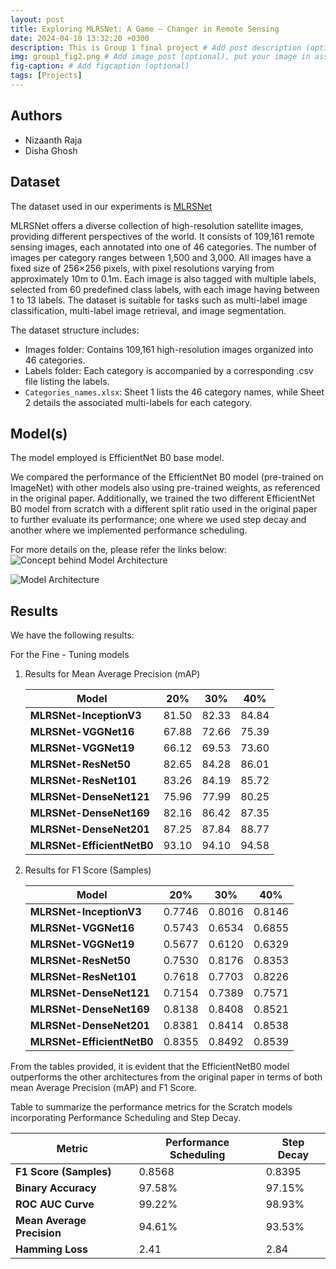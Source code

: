 ```yaml
---
layout: post
title: Exploring MLRSNet: A Game – Changer in Remote Sensing
date: 2024-04-10 13:32:20 +0300
description: This is Group 1 final project # Add post description (optional)
img: group1_fig2.png # Add image post (optional), put your image in assets/img/
fig-caption: # Add figcaption (optional)
tags: [Projects]
---
```


## Authors
 - Nizaanth Raja
 - Disha Ghosh

## Dataset
The dataset used in our experiments is [MLRSNet](https://github.com/cugbrs/MLRSNet) 

MLRSNet offers a diverse collection of high-resolution satellite images, providing different perspectives of the world. It consists of 109,161 remote sensing images, each annotated into one of 46 categories. The number of images per category ranges between 1,500 and 3,000. All images have a fixed size of 256×256 pixels, with pixel resolutions varying from approximately 10m to 0.1m. Each image is also tagged with multiple labels, selected from 60 predefined class labels, with each image having between 1 to 13 labels. The dataset is suitable for tasks such as multi-label image classification, multi-label image retrieval, and image segmentation.

The dataset structure includes:

- Images folder: Contains 109,161 high-resolution images organized into 46 categories.
- Labels folder: Each category is accompanied by a corresponding .csv file listing the labels.
- `Categories_names.xlsx`: Sheet 1 lists the 46 category names, while Sheet 2 details the associated multi-labels for each category.

## Model(s)
The model employed is EfficientNet B0 base model. 

We compared the performance of the EfficientNet B0 model (pre-trained on ImageNet) with other models also using pre-trained weights, as referenced in the original paper. Additionally, we trained the two different EfficientNet B0 model from scratch with a different split ratio used in the original paper to further evaluate its performance; one where we used step decay and another where we implemented performance scheduling.

For more details on the, please refer the links below:
![Concept behind Model Architecture]({{site.baseurl}}/assets/img/group1_fig1.png)  

![Model Architecture]({{site.baseurl}}/assets/img/group1_fig2.png)

## Results
We have the following results: 

For the Fine - Tuning models

1. Results for Mean Average Precision (mAP)

    | Model                  | 20%  | 30%  | 40%  |
    |------------------------|------|------|------|
    | **MLRSNet-InceptionV3** | 81.50| 82.33| 84.84|
    | **MLRSNet-VGGNet16**    | 67.88| 72.66| 75.39|
    | **MLRSNet-VGGNet19**    | 66.12| 69.53| 73.60|
    | **MLRSNet-ResNet50**    | 82.65| 84.28| 86.01|
    | **MLRSNet-ResNet101**   | 83.26| 84.19| 85.72|
    | **MLRSNet-DenseNet121** | 75.96| 77.99| 80.25|
    | **MLRSNet-DenseNet169** | 82.16| 86.42| 87.35|
    | **MLRSNet-DenseNet201** | 87.25| 87.84| 88.77|
    | **MLRSNet-EfficientNetB0** | 93.10| 94.10| 94.58|


2. Results for F1 Score (Samples)

    | Model                    | 20%    | 30%    | 40%    |
    |--------------------------|--------|--------|--------|
    | **MLRSNet-InceptionV3** | 0.7746 | 0.8016 | 0.8146 |
    | **MLRSNet-VGGNet16**    | 0.5743 | 0.6534 | 0.6855 |
    | **MLRSNet-VGGNet19**    | 0.5677 | 0.6120 | 0.6329 |
    | **MLRSNet-ResNet50**    | 0.7530 | 0.8176 | 0.8353 |
    | **MLRSNet-ResNet101**   | 0.7618 | 0.7703 | 0.8226 |
    | **MLRSNet-DenseNet121** | 0.7154 | 0.7389 | 0.7571 |
    | **MLRSNet-DenseNet169** | 0.8138 | 0.8408 | 0.8521 |
    | **MLRSNet-DenseNet201** | 0.8381 | 0.8414 | 0.8538 |
    | **MLRSNet-EfficientNetB0** | 0.8355 | 0.8492 | 0.8539 |

From the tables provided, it is evident that the EfficientNetB0 model outperforms the other architectures from the original paper in terms of both mean Average Precision (mAP) and F1 Score.

Table to summarize the performance metrics for the Scratch models incorporating Performance Scheduling and Step Decay.

| Metric                  | Performance Scheduling | Step Decay |
|-------------------------|------------------------|------------|
| **F1 Score (Samples)**  | 0.8568                 | 0.8395     |
| **Binary Accuracy**     | 97.58%                 | 97.15%     |
| **ROC AUC Curve**       | 99.22%                 | 98.93%     |
| **Mean Average Precision** | 94.61%              | 93.53%     |
| **Hamming Loss**        | 2.41                   | 2.84       |